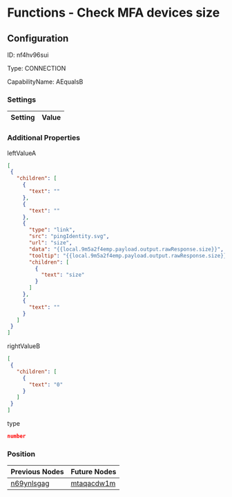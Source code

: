 # Functions - Check MFA devices size
## Configuration
ID:  nf4hv96sui

Type: CONNECTION 

CapabilityName: AEqualsB

### Settings
| Setting | Value  |
| :------------------------ | ---------------------------------------- |
 




### Additional Properties
leftValueA
 ```json 
[
  {
    "children": [
      {
        "text": ""
      },
      {
        "text": ""
      },
      {
        "type": "link",
        "src": "pingIdentity.svg",
        "url": "size",
        "data": "{{local.9m5a2f4emp.payload.output.rawResponse.size}}",
        "tooltip": "{{local.9m5a2f4emp.payload.output.rawResponse.size}}",
        "children": [
          {
            "text": "size"
          }
        ]
      },
      {
        "text": ""
      }
    ]
  }
]
```


rightValueB
 ```json 
[
  {
    "children": [
      {
        "text": "0"
      }
    ]
  }
]
```


type
 ```json 
number
```




### Position
| Previous Nodes | Future Nodes |
| :------------- | ------------ |
| [n69ynlsgag](./n69ynlsgag.md) | [mtaqacdw1m](./mtaqacdw1m.md) |